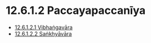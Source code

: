 

# 12.6.1.2 Paccayapaccanīya

* [12.6.1.2.1 Vibhaṅgavāra](12.6.1.2/12.6.1.2.1.md)
* [12.6.1.2.2 Saṅkhyāvāra](12.6.1.2/12.6.1.2.2.md)



